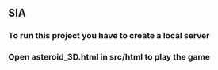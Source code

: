 ## SIA
### To run this project you have to create a local server
### Open asteroid_3D.html in src/html to play the game
